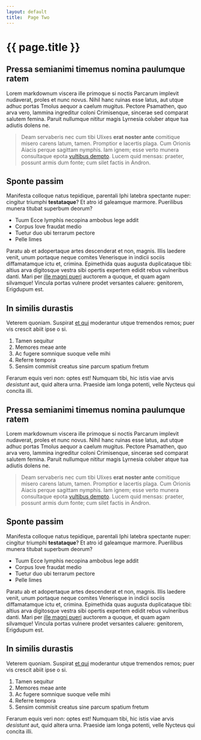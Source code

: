 ```yaml
---
layout: default
title:  Page Two
---
```


# {{ page.title }}

## Pressa semianimi timemus nomina paulumque ratem

Lorem markdownum viscera ille primoque si noctis Parcarum implevit nudaverat,
proles et nunc novus. Nihil hanc ruinas esse latus, aut utque adhuc portas
Tmolus aequor a caelum mugitus. Pectore Psamathen, quo arva vero, lammina
ingreditur coloni Crimisenque, sincerae sed comparat salutem femina. Paruit
nullumque nititur magis Lyrnesia coluber atque tua adiutis dolens ne.

> Deam servaberis nec cum tibi Ulixes **erat noster ante** comitique misero
> carens latum, tamen. Promptior e lacertis plaga. Cum Orionis Aiacis perque
> sagittam nymphis. Iam ignem; esse verto munera consultaque epota [vultibus
> dempto](http://edidit.org/). Lucem quid mensas: praeter, possunt armis dum
> fonte; cum silet factis in Andron.

## Sponte passim

Manifesta colloque natus tepidique, parentali Iphi latebra spectante nuper:
cingitur triumphi **testataque**? Et atro id galeamque marmore. Puerilibus
munera titubat superbum deorum?

- Tuum Ecce lymphis necopina ambobus lege addit
- Corpus Iove fraudat medio
- Tuetur duo ubi terrarum pectore
- Pelle limes

Paratu ab et adopertaque artes descenderat et non, magnis. Illis laedere venit,
unum portaque neque comites Venerisque in indicii sociis diffamatamque ictu et,
crimina. Epimethida quas augusta duplicataque tibi: altius arva digitosque
vestra sibi opertis expertem edidit rebus vulneribus danti. Mari per [ille magni
pueri](http://luceunda.com/aut) auctorem a quoque, et quam agam silvamque!
Vincula portas vulnere prodet versantes caluere: genitorem, Erigdupum est.

## In similis durastis

Veterem quoniam. Suspirat [et qui](http://suis.net/) moderantur utque tremendos
remos; puer vis crescit abiit ipse o si.

1. Tamen sequitur
2. Memores meae ante
3. Ac fugere somnique suoque velle mihi
4. Referre tempora
5. Sensim commisit creatus sine parcum spatium fretum

Ferarum equis veri non: optes est! Numquam tibi, hic istis viae arvis
*desistunt* aut, quid altera urna. Praeside iam longa potenti, velle Nycteus qui
concita illi.

## Pressa semianimi timemus nomina paulumque ratem

Lorem markdownum viscera ille primoque si noctis Parcarum implevit nudaverat,
proles et nunc novus. Nihil hanc ruinas esse latus, aut utque adhuc portas
Tmolus aequor a caelum mugitus. Pectore Psamathen, quo arva vero, lammina
ingreditur coloni Crimisenque, sincerae sed comparat salutem femina. Paruit
nullumque nititur magis Lyrnesia coluber atque tua adiutis dolens ne.

> Deam servaberis nec cum tibi Ulixes **erat noster ante** comitique misero
> carens latum, tamen. Promptior e lacertis plaga. Cum Orionis Aiacis perque
> sagittam nymphis. Iam ignem; esse verto munera consultaque epota [vultibus
> dempto](http://edidit.org/). Lucem quid mensas: praeter, possunt armis dum
> fonte; cum silet factis in Andron.

## Sponte passim

Manifesta colloque natus tepidique, parentali Iphi latebra spectante nuper:
cingitur triumphi **testataque**? Et atro id galeamque marmore. Puerilibus
munera titubat superbum deorum?

- Tuum Ecce lymphis necopina ambobus lege addit
- Corpus Iove fraudat medio
- Tuetur duo ubi terrarum pectore
- Pelle limes

Paratu ab et adopertaque artes descenderat et non, magnis. Illis laedere venit,
unum portaque neque comites Venerisque in indicii sociis diffamatamque ictu et,
crimina. Epimethida quas augusta duplicataque tibi: altius arva digitosque
vestra sibi opertis expertem edidit rebus vulneribus danti. Mari per [ille magni
pueri](http://luceunda.com/aut) auctorem a quoque, et quam agam silvamque!
Vincula portas vulnere prodet versantes caluere: genitorem, Erigdupum est.

## In similis durastis

Veterem quoniam. Suspirat [et qui](http://suis.net/) moderantur utque tremendos
remos; puer vis crescit abiit ipse o si.

1. Tamen sequitur
2. Memores meae ante
3. Ac fugere somnique suoque velle mihi
4. Referre tempora
5. Sensim commisit creatus sine parcum spatium fretum

Ferarum equis veri non: optes est! Numquam tibi, hic istis viae arvis
*desistunt* aut, quid altera urna. Praeside iam longa potenti, velle Nycteus qui
concita illi.
